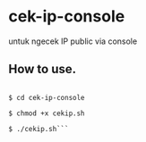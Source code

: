 # cek-ip-console
untuk ngecek IP public via console

## How to use.
```$ git clone https://github.com/masdzub/cek-ip-console.git

$ cd cek-ip-console 

$ chmod +x cekip.sh 

$ ./cekip.sh```

